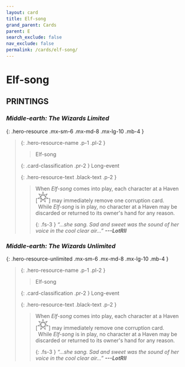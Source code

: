 ```yaml
---
layout: card
title: Elf-song
grand_parent: Cards
parent: E
search_exclude: false
nav_exclude: false
permalink: /cards/elf-song/
---
```


# Elf-song


## PRINTINGS


### _Middle-earth: The Wizards Limited_

{: .hero-resource .mx-sm-6 .mx-md-8 .mx-lg-10 .mb-4 }
> {: .hero-resource-name .p-1 .pl-2 }
> > <div class="card-mp"></div>
> > <div class="card-name">Elf-song</div>
>
> {: .card-classification .pr-2 }
> Long-event
>
> {: .hero-resource-text .black-text .p-2 }
> > When _Elf-song_ comes into play, each character at a Haven <nobr>[<img src="/assets/images/free-haven.svg">]</nobr> may immediately remove one corruption card. <br>&ensp;While _Elf-song_ is in play, no character at a Haven may be discarded or returned to its owner's hand for any reason.   
> > 
> > {: .fs-3 } 
> > _“...she sang. Sad and sweet was the sound of her voice in the cool clear air...”_ ***---&#65279;LotRII*** 
> 

### _Middle-earth: The Wizards Unlimited_

{: .hero-resource-unlimited .mx-sm-6 .mx-md-8 .mx-lg-10 .mb-4 }
> {: .hero-resource-name .p-1 .pl-2 }
> > <div class="card-mp"></div>
> > <div class="card-name">Elf-song</div>
>
> {: .card-classification .pr-2 }
> Long-event
>
> {: .hero-resource-text .black-text .p-2 }
> > When _Elf-song_ comes into play, each character at a Haven <nobr>[<img src="/assets/images/free-haven.svg">]</nobr> may immediately remove one corruption card. <br>&ensp;While _Elf-song_ is in play, no character at a Haven may be discarded or returned to its owner's hand for any reason.   
> > 
> > {: .fs-3 } 
> > _“...she sang. Sad and sweet was the sound of her voice in the cool clear air...”_ ***---&#65279;LotRII*** 
> 
